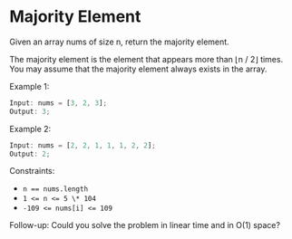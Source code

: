 # Majority Element

Given an array nums of size n, return the majority element.

The majority element is the element that appears more than ⌊n / 2⌋ times. You may assume that the majority element always exists in the array.

Example 1:

```jsx
Input: nums = [3, 2, 3];
Output: 3;
```

Example 2:

```jsx
Input: nums = [2, 2, 1, 1, 1, 2, 2];
Output: 2;
```

Constraints:

- `n == nums.length`
- `1 <= n <= 5 \* 104`
- `-109 <= nums[i] <= 109`

Follow-up: Could you solve the problem in linear time and in O(1) space?
